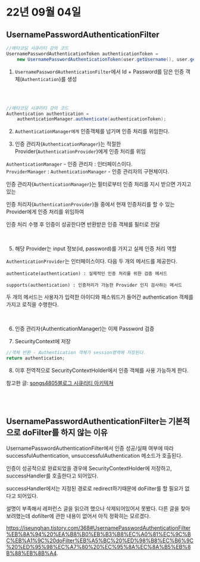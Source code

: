 # 22년 09월 04일

## UsernamePasswordAuthenticationFilter

```java
//메타코딩 시큐리티 강의 코드
UsernamePasswordAuthenticationToken authenticationToken = 
    new UsernamePasswordAuthenticationToken(user.getUsername(), user.getPassword());
```
1. `UsernamePasswordAuthenticationFilter`에서 Id + Password를 담은 인증 객체(`Authentication`)를 생성

<br>
<br>

```java
//메타코딩 시큐리티 강의 코드
Authentication authentication = 
    authenticationManager.authenticate(authenticationToken);
```

2. `AuthenticationManager에게` 인증객체를 넘기며 인증 처리를 위임한다.

3. 인증 관리자(`AuthenticationManager`)는 적절한 Provider(`AuthenticationProvider`)에게 인증 처리를 위임

`AuthenticationManager` - 인증 관리자 : 인터페이스이다.<br>
`ProviderManager` : `AuthenticationManager` - 인증 관리자의 구현체이다.


인증 관리자(`AuthenticationManager`)는 필터로부터 인증 처리를 지시 받으면 가지고 있는 

인증 처리자(`AuthenticationProvider`)들 중에서 현재 인증처리를 할 수 있는 Provider에게 인증 처리를 위임하여 

인증 처리 수행 후 인증이 성공한다면 반환받은 인증 객체를 필터로 전달

<br>

5. 해당 Provider는 input 정보(id, password)를 가지고 실제 인증 처리 역할

`AuthenticationProvider`는 인터페이스이다. 다음 두 개의 메서드를 제공한다.
```
authenticate(authentication) : 실제적인 인증 처리를 위한 검증 메서드

supports(authentication) : 인증처리가 가능한 Provider 인지 검사하는 메서드
```

두 개의 메서드는 사용자가 입력한 아이디와 패스워드가 들어간 authentication 객체를 가지고 로직을 수행한다.

<br>

6. 인증 관리자(AuthenticationManager)는 이제 Password 검증

7. SecurityContext에 저장

```java
//객체 반환 - Authentication 객체가 session영역에 저장된다.
return authentication; 
```

8. 이후 전역적으로 SecurityContextHolder에서 인증 객체를 사용 가능하게 한다.

참고한 글: [songs4805블로그 시큐리티 아키텍쳐](https://velog.io/@songs4805/Spring-Security-Spring-Security-%EC%A3%BC%EC%9A%94-%EC%95%84%ED%82%A4%ED%85%8D%EC%B2%98-%EC%9D%B4%ED%95%B42)

<br>
<br>

## UsernamePasswordAuthenticationFilter는 기본적으로 doFilter를 하지 않는 이유

UsernamePasswordAuthenticationFilter에서 인증 성공/실패 여부에 따라 successfulAuthentication, unsuccessfulAuthentication 메소드가 호출된다.

인증이 성공적으로 완료되었을 경우에 SecurityContextHolder에 저장하고, successHandler를 호출한다고 되어있다.

successHandler에서는 지정된 경로로 redirect하기때문에 doFilter를 할 필요가 없다고 되어있다. 

설명이 부족해서 레퍼런스 글을 읽으려 했으나 삭제되어있어서 못봤다.
다른 글을 찾아보려했는데 dofilter에 관한 내용이 없어서 아직 정확히는 모르겠다.

https://iseunghan.tistory.com/368#UsernamePasswordAuthenticationFilter%EB%8A%94%20%EA%B8%B0%EB%B3%B8%EC%A0%81%EC%9C%BC%EB%A1%9C%20doFilter%EB%A5%BC%20%ED%98%B8%EC%B6%9C%20%ED%95%98%EC%A7%80%20%EC%95%8A%EC%8A%B5%EB%8B%88%EB%8B%A4.